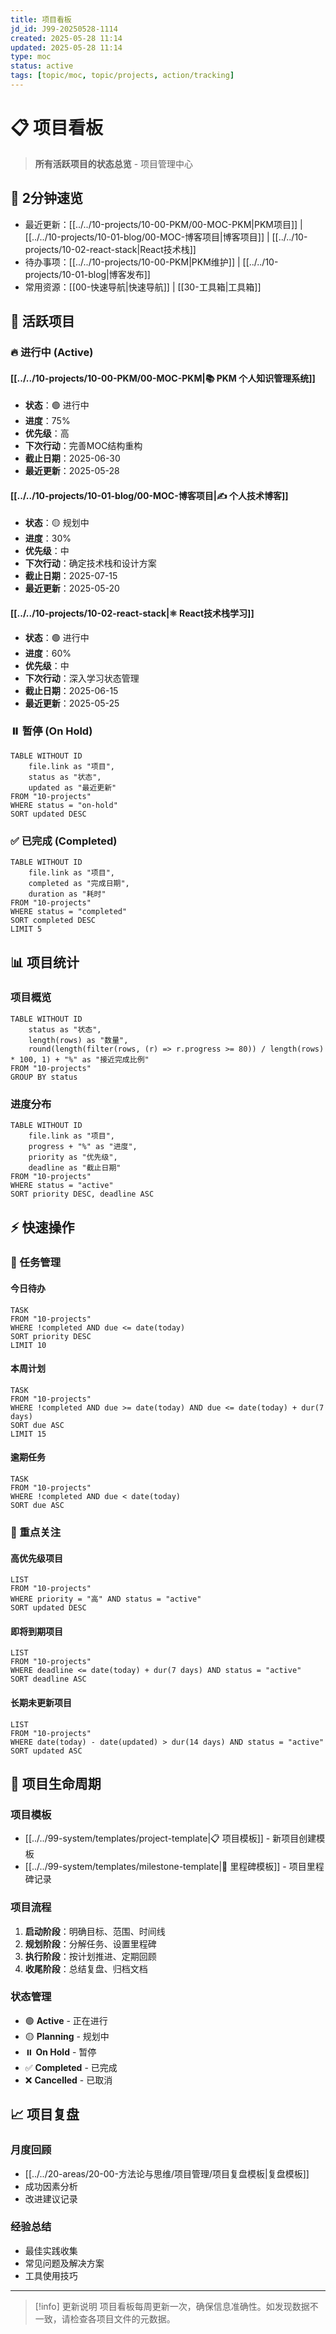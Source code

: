 ```yaml
---
title: 项目看板
jd_id: J99-20250528-1114
created: 2025-05-28 11:14
updated: 2025-05-28 11:14
type: moc
status: active
tags: [topic/moc, topic/projects, action/tracking]
---
```


# 📋 项目看板

> **所有活跃项目的状态总览** - 项目管理中心

## 🚀 2分钟速览
- 最近更新：[[../../10-projects/10-00-PKM/00-MOC-PKM|PKM项目]] | [[../../10-projects/10-01-blog/00-MOC-博客项目|博客项目]] | [[../../10-projects/10-02-react-stack|React技术栈]]
- 待办事项：[[../../10-projects/10-00-PKM|PKM维护]] | [[../../10-projects/10-01-blog|博客发布]]
- 常用资源：[[00-快速导航|快速导航]] | [[30-工具箱|工具箱]]

## 🎯 活跃项目

### 🔥 进行中 (Active)

#### [[../../10-projects/10-00-PKM/00-MOC-PKM|📚 PKM 个人知识管理系统]]
- **状态**：🟢 进行中
- **进度**：75%
- **优先级**：高
- **下次行动**：完善MOC结构重构
- **截止日期**：2025-06-30
- **最近更新**：2025-05-28

#### [[../../10-projects/10-01-blog/00-MOC-博客项目|✍️ 个人技术博客]]
- **状态**：🟡 规划中
- **进度**：30%
- **优先级**：中
- **下次行动**：确定技术栈和设计方案
- **截止日期**：2025-07-15
- **最近更新**：2025-05-20

#### [[../../10-projects/10-02-react-stack|⚛️ React技术栈学习]]
- **状态**：🟢 进行中
- **进度**：60%
- **优先级**：中
- **下次行动**：深入学习状态管理
- **截止日期**：2025-06-15
- **最近更新**：2025-05-25

### ⏸️ 暂停 (On Hold)

```dataview
TABLE WITHOUT ID
	file.link as "项目",
	status as "状态",
	updated as "最近更新"
FROM "10-projects"
WHERE status = "on-hold"
SORT updated DESC
```

### ✅ 已完成 (Completed)

```dataview
TABLE WITHOUT ID
	file.link as "项目",
	completed as "完成日期",
	duration as "耗时"
FROM "10-projects"
WHERE status = "completed"
SORT completed DESC
LIMIT 5
```

## 📊 项目统计

### 项目概览

```dataview
TABLE WITHOUT ID
	status as "状态",
	length(rows) as "数量",
	round(length(filter(rows, (r) => r.progress >= 80)) / length(rows) * 100, 1) + "%" as "接近完成比例"
FROM "10-projects"
GROUP BY status
```

### 进度分布

```dataview
TABLE WITHOUT ID
	file.link as "项目",
	progress + "%" as "进度",
	priority as "优先级",
	deadline as "截止日期"
FROM "10-projects"
WHERE status = "active"
SORT priority DESC, deadline ASC
```

## ⚡ 快速操作

### 📝 任务管理

#### 今日待办

```dataview
TASK
FROM "10-projects"
WHERE !completed AND due <= date(today)
SORT priority DESC
LIMIT 10
```

#### 本周计划

```dataview
TASK  
FROM "10-projects"
WHERE !completed AND due >= date(today) AND due <= date(today) + dur(7 days)
SORT due ASC
LIMIT 15
```

#### 逾期任务

```dataview
TASK
FROM "10-projects"
WHERE !completed AND due < date(today)
SORT due ASC
```

### 🎯 重点关注

#### 高优先级项目

```dataview
LIST
FROM "10-projects"
WHERE priority = "高" AND status = "active"
SORT updated DESC
```

#### 即将到期项目

```dataview
LIST
FROM "10-projects"
WHERE deadline <= date(today) + dur(7 days) AND status = "active"
SORT deadline ASC
```

#### 长期未更新项目

```dataview
LIST
FROM "10-projects"
WHERE date(today) - date(updated) > dur(14 days) AND status = "active"
SORT updated ASC
```

## 🔄 项目生命周期

### 项目模板
- [[../../99-system/templates/project-template|📋 项目模板]] - 新项目创建模板
- [[../../99-system/templates/milestone-template|🎯 里程碑模板]] - 项目里程碑记录

### 项目流程
1. **启动阶段**：明确目标、范围、时间线
2. **规划阶段**：分解任务、设置里程碑
3. **执行阶段**：按计划推进、定期回顾
4. **收尾阶段**：总结复盘、归档文档

### 状态管理
- 🟢 **Active** - 正在进行
- 🟡 **Planning** - 规划中
- ⏸️ **On Hold** - 暂停
- ✅ **Completed** - 已完成
- ❌ **Cancelled** - 已取消

## 📈 项目复盘

### 月度回顾
- [[../../20-areas/20-00-方法论与思维/项目管理/项目复盘模板|复盘模板]]
- 成功因素分析
- 改进建议记录

### 经验总结
- 最佳实践收集
- 常见问题及解决方案
- 工具使用技巧

---

> [!info] 更新说明
> 项目看板每周更新一次，确保信息准确性。如发现数据不一致，请检查各项目文件的元数据。 